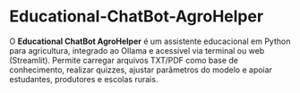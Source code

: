 # Educational-ChatBot-AgroHelper
O **Educational ChatBot AgroHelper** é um assistente educacional em Python para agricultura, integrado ao Ollama e acessível via terminal ou web (Streamlit). Permite carregar arquivos TXT/PDF como base de conhecimento, realizar quizzes, ajustar parâmetros do modelo e apoiar estudantes, produtores e escolas rurais.
